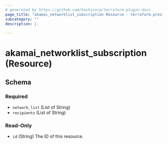 ```yaml
---
# generated by https://github.com/hashicorp/terraform-plugin-docs
page_title: "akamai_networklist_subscription Resource - terraform-provider-akamai"
subcategory: ""
description: |-
  
---
```


# akamai_networklist_subscription (Resource)





<!-- schema generated by tfplugindocs -->
## Schema

### Required

- `network_list` (List of String)
- `recipients` (List of String)

### Read-Only

- `id` (String) The ID of this resource.
